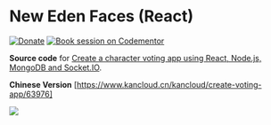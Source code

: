 # New Eden Faces (React)

[![Donate](https://img.shields.io/badge/paypal-donate-blue.svg)](https://paypal.me/sahat) [![Book session on Codementor](https://cdn.codementor.io/badges/book_session_github.svg)](https://www.codementor.io/sahatyalkabov?utm_source=github&utm_medium=button&utm_term=sahatyalkabov&utm_campaign=github)

**Source code** for [
Create a character voting app using React, Node.js, MongoDB and Socket.IO](http://sahatyalkabov.com/create-a-character-voting-app-using-react-nodejs-mongodb-and-socketio/).

**Chinese Version** [https://www.kancloud.cn/kancloud/create-voting-app/63976]


![](https://lh3.googleusercontent.com/bTN84YkcbO_gXZm4qOrOYVTwUgwkOsrFfv8nrUe7aew=w2080-h1470-no)
